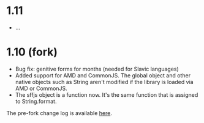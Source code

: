 ﻿
# 1.11

- ...

# 1.10 (fork)

- Bug fix: genitive forms for months (needed for Slavic languages)
- Added support for AMD and CommonJS. The global object and other native
  objects such as String aren't modified if the library is loaded
  via AMD or CommonJS.
- The sffjs object is a function now. It's the same function that is
  assigned to String.format.

The pre-fork change log is available [here](https://github.com/dmester/sffjs/releases).
